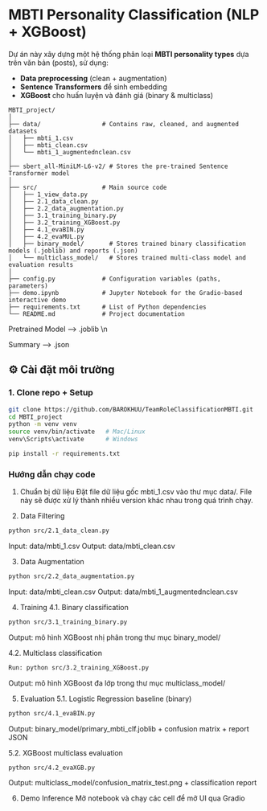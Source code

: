 # MBTI Personality Classification (NLP + XGBoost)

Dự án này xây dựng một hệ thống phân loại **MBTI personality types** dựa trên văn bản (posts), sử dụng:
- **Data preprocessing** (clean + augmentation)
- **Sentence Transformers** để sinh embedding
- **XGBoost** cho huấn luyện và đánh giá (binary & multiclass)
```
MBTI_project/
│
├── data/                 # Contains raw, cleaned, and augmented datasets
│   ├── mbti_1.csv
│   ├── mbti_clean.csv
│   └── mbti_1_augmentednclean.csv
│
├── sbert_all-MiniLM-L6-v2/ # Stores the pre-trained Sentence Transformer model
│
├── src/                  # Main source code
│   ├── 1_view_data.py
│   ├── 2.1_data_clean.py
│   ├── 2.2_data_augmentation.py
│   ├── 3.1_training_binary.py
│   ├── 3.2_training_XGBoost.py
│   ├── 4.1_evaBIN.py
│   ├── 4.2_evaMUL.py
│   ├── binary_model/       # Stores trained binary classification models (.joblib) and reports (.json)
│   └── multiclass_model/   # Stores trained multi-class model and evaluation results
│
├── config.py             # Configuration variables (paths, parameters)
├── demo.ipynb            # Jupyter Notebook for the Gradio-based interactive demo
├── requirements.txt      # List of Python dependencies
└── README.md             # Project documentation
```

Pretrained Model --> .joblib \n

Summary --> .json


## ⚙️ Cài đặt môi trường

### 1. Clone repo + Setup
```bash
git clone https://github.com/BAROKHUU/TeamRoleClassificationMBTI.git
cd MBTI_project
python -m venv venv
source venv/bin/activate   # Mac/Linux
venv\Scripts\activate      # Windows

pip install -r requirements.txt
```
### Hướng dẫn chạy code
1. Chuẩn bị dữ liệu
Đặt file dữ liệu gốc mbti_1.csv vào thư mục data/.
File này sẽ được xử lý thành nhiều version khác nhau trong quá trình chạy.


2. Data Filtering
```bash
python src/2.1_data_clean.py
```
Input: data/mbti_1.csv
Output: data/mbti_clean.csv


3. Data Augmentation
```bash
python src/2.2_data_augmentation.py
```
Input: data/mbti_clean.csv
Output: data/mbti_1_augmentednclean.csv


4. Training
4.1. Binary classification
```bash
python src/3.1_training_binary.py
```
Output: mô hình XGBoost nhị phân trong thư mục binary_model/

4.2. Multiclass classification 
```bash
Run: python src/3.2_training_XGBoost.py
```
Output: mô hình XGBoost đa lớp trong thư mục multiclass_model/


5. Evaluation
5.1. Logistic Regression baseline (binary)
```bash
python src/4.1_evaBIN.py
```
Output: binary_model/primary_mbti_clf.joblib + confusion matrix + report JSON

5.2. XGBoost multiclass evaluation
```bash
python src/4.2_evaXGB.py
```
Output: multiclass_model/confusion_matrix_test.png + classification report


6. Demo Inference
Mở notebook và chạy các cell để mở UI qua Gradio 